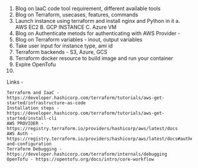 

1. Blog on IaaC code tool requirement, different available tools
2. Blog on Terraform, usecases, features, commands
3. Launch instance using terraform and install nginx and Python in it 
     a. AWS EC2 
     B. GCP INSTANCE
     C. Azure VM
5. Blog on Authenticate metods for authenticating with AWS Provider -  
6. Blog on Terraform variables - inout, output variables
7. Take user input for instance type, ami id
8. Terraform backends - S3, Azure, GCS
9. Terraform docker resource to build image and run your container
10. Explre OpenTofu 
11. 



Links -
```
Terraform and IaaC - https://developer.hashicorp.com/terraform/tutorials/aws-get-started/infrastructure-as-code
Installation steps - https://developer.hashicorp.com/terraform/tutorials/aws-get-started/install-cli
AWS PROVIDER - https://registry.terraform.io/providers/hashicorp/aws/latest/docs
AWS Auth - https://registry.terraform.io/providers/hashicorp/aws/latest/docs#authentication-and-configuration
Terraform Debugging - https://developer.hashicorp.com/terraform/internals/debugging
OpenTofu - https://opentofu.org/docs/intro/core-workflow
```


